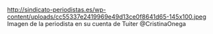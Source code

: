 http://sindicato-periodistas.es/wp-content/uploads/cc55337e2419969e49d13ce0f8641d65-145x100.jpeg
Imagen de la periodista en su cuenta de Tuiter @CristinaOnega
